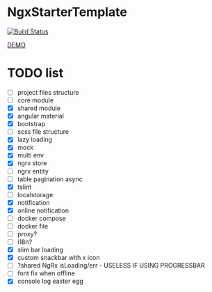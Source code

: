 # NgxStarterTemplate

[![Build Status](https://travis-ci.org/matsta25/ngx-starter-template.svg?branch=master)](https://travis-ci.org/matsta25/ngx-starter-template)

[DEMO](https://matsta25.github.io/ngx-starter-template)

# TODO list

 *  [ ] project files structure
 *  [ ] core module
 *  [x] shared module
 *  [x] angular material
 *  [x] bootstrap
 *  [ ] scss file structure
 *  [x] lazy loading
 *  [x] mock
 *  [x] multi env
 *  [x] ngrx store
 *  [ ] ngrx entity
 *  [ ] table pagination async
 *  [x] tslint
 *  [ ] localstorage
 *  [x] notification
 *  [x] online notification
 *  [ ] docker compose
 *  [ ] docker file
 *  [ ] proxy?
 *  [ ] i18n?
 *  [x] slim bar loading
 *  [x] custom snackbar with x icon
 *  [ ] ?shared NgRx isLoading/err - USELESS IF USING PROGRESSBAR
 *  [ ] font fix when offline
 *  [x] console log easter egg

